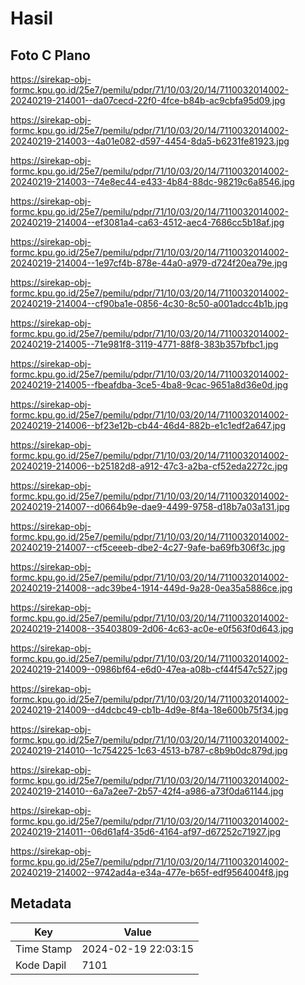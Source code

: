 # Hasil

## Foto C Plano

https://sirekap-obj-formc.kpu.go.id/25e7/pemilu/pdpr/71/10/03/20/14/7110032014002-20240219-214001--da07cecd-22f0-4fce-b84b-ac9cbfa95d09.jpg

https://sirekap-obj-formc.kpu.go.id/25e7/pemilu/pdpr/71/10/03/20/14/7110032014002-20240219-214003--4a01e082-d597-4454-8da5-b6231fe81923.jpg

https://sirekap-obj-formc.kpu.go.id/25e7/pemilu/pdpr/71/10/03/20/14/7110032014002-20240219-214003--74e8ec44-e433-4b84-88dc-98219c6a8546.jpg

https://sirekap-obj-formc.kpu.go.id/25e7/pemilu/pdpr/71/10/03/20/14/7110032014002-20240219-214004--ef3081a4-ca63-4512-aec4-7686cc5b18af.jpg

https://sirekap-obj-formc.kpu.go.id/25e7/pemilu/pdpr/71/10/03/20/14/7110032014002-20240219-214004--1e97cf4b-878e-44a0-a979-d724f20ea79e.jpg

https://sirekap-obj-formc.kpu.go.id/25e7/pemilu/pdpr/71/10/03/20/14/7110032014002-20240219-214004--cf90ba1e-0856-4c30-8c50-a001adcc4b1b.jpg

https://sirekap-obj-formc.kpu.go.id/25e7/pemilu/pdpr/71/10/03/20/14/7110032014002-20240219-214005--71e981f8-3119-4771-88f8-383b357bfbc1.jpg

https://sirekap-obj-formc.kpu.go.id/25e7/pemilu/pdpr/71/10/03/20/14/7110032014002-20240219-214005--fbeafdba-3ce5-4ba8-9cac-9651a8d36e0d.jpg

https://sirekap-obj-formc.kpu.go.id/25e7/pemilu/pdpr/71/10/03/20/14/7110032014002-20240219-214006--bf23e12b-cb44-46d4-882b-e1c1edf2a647.jpg

https://sirekap-obj-formc.kpu.go.id/25e7/pemilu/pdpr/71/10/03/20/14/7110032014002-20240219-214006--b25182d8-a912-47c3-a2ba-cf52eda2272c.jpg

https://sirekap-obj-formc.kpu.go.id/25e7/pemilu/pdpr/71/10/03/20/14/7110032014002-20240219-214007--d0664b9e-dae9-4499-9758-d18b7a03a131.jpg

https://sirekap-obj-formc.kpu.go.id/25e7/pemilu/pdpr/71/10/03/20/14/7110032014002-20240219-214007--cf5ceeeb-dbe2-4c27-9afe-ba69fb306f3c.jpg

https://sirekap-obj-formc.kpu.go.id/25e7/pemilu/pdpr/71/10/03/20/14/7110032014002-20240219-214008--adc39be4-1914-449d-9a28-0ea35a5886ce.jpg

https://sirekap-obj-formc.kpu.go.id/25e7/pemilu/pdpr/71/10/03/20/14/7110032014002-20240219-214008--35403809-2d06-4c63-ac0e-e0f563f0d643.jpg

https://sirekap-obj-formc.kpu.go.id/25e7/pemilu/pdpr/71/10/03/20/14/7110032014002-20240219-214009--0986bf64-e6d0-47ea-a08b-cf44f547c527.jpg

https://sirekap-obj-formc.kpu.go.id/25e7/pemilu/pdpr/71/10/03/20/14/7110032014002-20240219-214009--d4dcbc49-cb1b-4d9e-8f4a-18e600b75f34.jpg

https://sirekap-obj-formc.kpu.go.id/25e7/pemilu/pdpr/71/10/03/20/14/7110032014002-20240219-214010--1c754225-1c63-4513-b787-c8b9b0dc879d.jpg

https://sirekap-obj-formc.kpu.go.id/25e7/pemilu/pdpr/71/10/03/20/14/7110032014002-20240219-214010--6a7a2ee7-2b57-42f4-a986-a73f0da61144.jpg

https://sirekap-obj-formc.kpu.go.id/25e7/pemilu/pdpr/71/10/03/20/14/7110032014002-20240219-214011--06d61af4-35d6-4164-af97-d67252c71927.jpg

https://sirekap-obj-formc.kpu.go.id/25e7/pemilu/pdpr/71/10/03/20/14/7110032014002-20240219-214002--9742ad4a-e34a-477e-b65f-edf9564004f8.jpg


## Metadata

| Key        | Value               |
| ---------- | ------------------- |
| Time Stamp | 2024-02-19 22:03:15 |
| Kode Dapil | 7101                |



